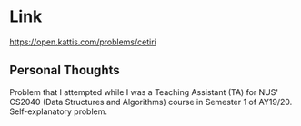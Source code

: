 # Link

https://open.kattis.com/problems/cetiri

## Personal Thoughts

Problem that I attempted while I was a Teaching Assistant (TA) for NUS' CS2040 (Data Structures and Algorithms) course in Semester 1 of AY19/20.
Self-explanatory problem.

